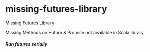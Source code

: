# missing-futures-library
Missing Futures Library

Missing Methods on Future & Promise not available in Scala library.
  
##### Run futures serially


